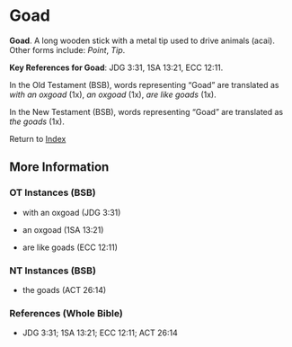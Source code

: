 # Goad
**Goad**. 
A long wooden stick with a metal tip used to drive animals (acai). 
Other forms include: 
*Point*, *Tip*. 


**Key References for Goad**: 
JDG 3:31, 1SA 13:21, ECC 12:11. 


In the Old Testament (BSB), words representing “Goad” are translated as 
*with an oxgoad* (1x), *an oxgoad* (1x), *are like goads* (1x). 


In the New Testament (BSB), words representing “Goad” are translated as 
*the goads* (1x). 


Return to [Index](00-Index.md)

## More Information

### OT Instances (BSB)

* with an oxgoad (JDG 3:31)

* an oxgoad (1SA 13:21)

* are like goads (ECC 12:11)



### NT Instances (BSB)

* the goads (ACT 26:14)



### References (Whole Bible)

* JDG 3:31; 1SA 13:21; ECC 12:11; ACT 26:14




